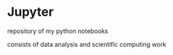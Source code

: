 # Jupyter
repository of my python notebooks

consists of data analysis and scientific computing work
